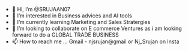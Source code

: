 - 👋 Hi, I’m @SRUJAAN07
- 👀 I’m interested in Business advices and AI tools
- 🌱 I’m currently learning Marketing and Sales Stratergies
- 💞️ I’m looking to collaborate on E commerce Ventures as i am looking forward to do a GLOBAL TRADE BUSINESS
- 📫 How to reach me ... Gmail - njsrujan@gmail or Nj_Srujan on Insta

<!---
SRUJAAN07/SRUJAAN07 is a ✨ special ✨ repository because its `HUGME.md` (this file) appears on your GitHub profile.
You can click the Preview link to take a look at your changes.
--->
